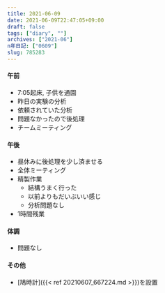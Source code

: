 ```yaml
---
title: 2021-06-09
date: 2021-06-09T22:47:05+09:00
draft: false
tags: ["diary", ""]
archives: ["2021-06"]
n年日記: ["0609"]
slug: 785283
---
```

#### 午前
- 7:05起床, 子供を通園
- 昨日の実験の分析
- 依頼されていた分析
- 問題なかったので後処理
- チームミーティング
#### 午後
- 昼休みに後処理を少し済ませる
- 全体ミーティング
- 精製作業
  - 結構うまく行った
  - 以前よりもだいぶいい感じ
  - 分析問題なし
- 1時間残業
#### 体調
- 問題なし
#### その他
- [鳩時計]({{< ref 20210607_667224.md >}})を設置